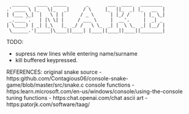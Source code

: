       ______   ____  _____       _       ___  ____   ________  
    .' ____ \ |_   \|_   _|     / \     |_  ||_  _| |_   __  | 
    | (___ \_|  |   \ | |      / _ \      | |_/ /     | |_ \_| 
     _.____`.   | |\ \| |     / ___ \     |  __'.     |  _| _  
    | \____) | _| |_\   |_  _/ /   \ \_  _| |  \ \_  _| |__/ | 
     \______.'|_____|\____||____| |____||____||____||________|                                                          
  
  TODO:
  - supress new lines while entering name/surname
  - kill buffered keypressed.
   
  REFERENCES:
  original snake source - https:github.com/Contagious06/console-snake-game/blob/master/src/snake.c
  console functions     - https:learn.microsoft.com/en-us/windows/console/using-the-console
  tuning functions      - https:chat.openai.com/chat
  ascii art             - https:patorjk.com/software/taag/

